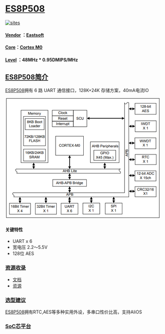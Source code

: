﻿# [ES8P508](https://github.com/SoCXin/ES8P508)

[![sites](http://182.61.61.133/link/resources/SoC.png)](http://www.SoC.Xin)

#### [Vendor](https://github.com/SoCXin/Vendor) ：[Eastsoft](http://www.essemi.com/)
#### [Core](https://github.com/SoCXin/Cortex)：[Cortex M0](https://github.com/SoCXin/CM0)
#### [Level](https://github.com/SoCXin/Level) ：48MHz * 0.95DMIPS/MHz

## [ES8P508简介](https://github.com/SoCXin/ES8P508/wiki)

[ES8P508](https://github.com/SoCXin/ES8P508)拥有 6 路 UART 通信接口，128K+24K 存储方案，40mA电流IO

[![sites](docs/ES8P508.png)](http://www.essemi.com/product/59.html)

#### 关键特性

* UART x 6
* 宽电压 2.2～5.5V
* 128位 AES

### [资源收录](https://github.com/SoCXin)

* [文档](docs/)
* [资源](src/)

### [选型建议](https://github.com/SoCXin)

[ES8P508](https://github.com/SoCXin/ES8P508)拥有RTC,AES等多种实用外设，多串口性价比高，支持AliOS
###  [SoC芯平台](http://www.SoC.Xin)
